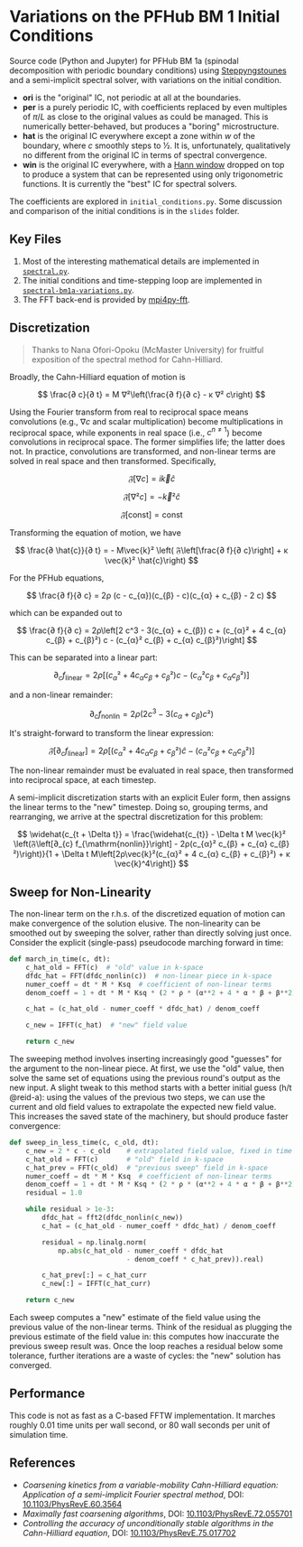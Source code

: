 # Variations on the PFHub BM 1 Initial Conditions

Source code (Python and Jupyter) for PFHub BM 1a (spinodal decomposition with
periodic boundary conditions) using [Steppyngstounes][steppyngstounes] and a
semi-implicit spectral solver, with variations on the initial condition.

* **ori** is the "original" IC, not periodic at all at the boundaries.
* **per** is a purely periodic IC, with coefficients replaced by even multiples
  of $\pi/L$ as close to the original values as could be managed. This is
  numerically better-behaved, but produces a "boring" microstructure.
* **hat** is the original IC everywhere except a zone within $w$ of the
  boundary, where $c$ smoothly steps to ½. It is, unfortunately, qualitatively
  no different from the original IC in terms of spectral convergence.
* **win** is the original IC everywhere, with a [Hann window][hann] dropped on
  top to produce a system that can be represented using only trigonometric
  functions. It is currently the "best" IC for spectral solvers.

The coefficients are explored in `initial_conditions.py`.
Some discussion and comparison of the initial conditions is in the `slides`
folder.

## Key Files

1. Most of the interesting mathematical details are implemented in
   [`spectral.py`](./spectral.py).
2. The initial conditions and time-stepping loop are implemented in
   [`spectral-bm1a-variations.py`](./spectral-bm1a-variations.py).
3. The FFT back-end is provided by [mpi4py-fft][mpifftw].

## Discretization

> Thanks to Nana Ofori-Opoku (McMaster University) for fruitful
> exposition of the spectral method for Cahn-Hilliard.

Broadly, the Cahn-Hilliard equation of motion is

$$
\frac{∂ c}{∂ t} = M ∇²\left(\frac{∂ f}{∂ c} - κ ∇² c\right)
$$

Using the Fourier transform from real to reciprocal space means convolutions
(e.g., $∇ c$ and scalar multiplication) become multiplications in
reciprocal space, while exponents in real space (i.e., $c^{n\neq 1}$) become
convolutions in reciprocal space. The former simplifies life; the latter does
not. In practice, convolutions are transformed, and non-linear terms are solved
in real space and then transformed. Specifically,

$$ 𝔉\left[∇ c\right] = i\vec{k}\hat{c} $$

$$ 𝔉\left[∇² c\right] = -\vec{k}² \hat{c}$$

$$ 𝔉\left[\mathrm{const}\right] = \mathrm{const} $$

Transforming the equation of motion, we have

$$
\frac{∂ \hat{c}}{∂ t} = - M\vec{k}²
\left( 𝔉\left[\frac{∂ f}{∂ c}\right] + κ \vec{k}² \hat{c}\right)
$$

For the PFHub equations,

$$
\frac{∂ f}{∂ c} = 2ρ (c - c_{α})(c_{β} - c)(c_{α} + c_{β} - 2 c)
$$

which can be expanded out to

$$
\frac{∂ f}{∂ c} = 2ρ\left[2 c^3 - 3(c_{α} + c_{β}) c +
(c_{α}² + 4 c_{α} c_{β} + c_{β}²) c - (c_{α}² c_{β} + c_{α} c_{β}²)\right]
$$

This can be separated into a linear part:

$$
∂_{c} f_{\mathrm{linear}} = 2ρ \left[(c_{α}² + 4 c_{α} c_{β} + c_{β}²) c -
(c_{α}² c_{β} + c_{α} c_{β}²)\right]
$$

and a non-linear remainder:

$$
∂_{c} f_{\mathrm{nonlin}} = 2ρ\left(2 c^3 - 3(c_{α} + c_{β}) c²\right)
$$

It's straight-forward to transform the linear expression:

$$
𝔉\left[∂_{c} f_{\mathrm{linear}}\right] =
2ρ \left[(c_{α}² + 4 c_{α} c_{β} + c_{β}²) \hat{c}
        - (c_{α}² c_{β} + c_{α} c_{β}²)\right]
$$

The non-linear remainder must be evaluated in real space, then transformed into
reciprocal space, at each timestep.

A semi-implicit discretization starts with an explicit Euler form,
then assigns the linear terms to the "new" timestep. Doing so, grouping terms,
and rearranging, we arrive at the spectral discretization for this problem:

$$
\widehat{c_{t + \Delta t}} = \frac{\widehat{c_{t}} -
\Delta t M \vec{k}² \left(𝔉\left[∂_{c} f_{\mathrm{nonlin}}\right] -
2ρ(c_{α}² c_{β} + c_{α} c_{β}²)\right)}{1 + \Delta t M\left[2ρ\vec{k}²(c_{α}² +
4 c_{α} c_{β} + c_{β}²) + κ \vec{k}^4\right]}
$$

## Sweep for Non-Linearity

The non-linear term on the r.h.s. of the discretized equation of motion can
make convergence of the solution elusive. The non-linearity can be smoothed out
by sweeping the solver, rather than directly solving just once. Consider the
explicit (single-pass) pseudocode marching forward in time:

``` python
def march_in_time(c, dt):
    c_hat_old = FFT(c)  # "old" value in k-space
    dfdc_hat = FFT(dfdc_nonlin(c))  # non-linear piece in k-space
    numer_coeff = dt * M * Ksq  # coefficient of non-linear terms
    denom_coeff = 1 + dt * M * Ksq * (2 * ρ * (α**2 + 4 * α * β + β**2) + κ * Ksq)

    c_hat = (c_hat_old - numer_coeff * dfdc_hat) / denom_coeff

    c_new = IFFT(c_hat)  # "new" field value

    return c_new
```

The sweeping method involves inserting increasingly good "guesses" for the
argument to the non-linear piece. At first, we use the "old" value, then solve
the same set of equations using the previous round's output as the new input.
A slight tweak to this method starts with a better initial guess (h/t @reid-a):
using the values of the previous two steps, we can use the current and old
field values to extrapolate the expected new field value. This increases the
saved state of the machinery, but should produce faster convergence:

``` python
def sweep_in_less_time(c, c_old, dt):
    c_new = 2 * c - c_old    # extrapolated field value, fixed in time
    c_hat_old = FFT(c)       # "old" field in k-space
    c_hat_prev = FFT(c_old)  # "previous sweep" field in k-space
    numer_coeff = dt * M * Ksq  # coefficient of non-linear terms
    denom_coeff = 1 + dt * M * Ksq * (2 * ρ * (α**2 + 4 * α * β + β**2) + κ * Ksq)
    residual = 1.0

    while residual > 1e-3:
        dfdc_hat = fft2(dfdc_nonlin(c_new))
        c_hat = (c_hat_old - numer_coeff * dfdc_hat) / denom_coeff

        residual = np.linalg.norm(
            np.abs(c_hat_old - numer_coeff * dfdc_hat
                             - denom_coeff * c_hat_prev)).real)

        c_hat_prev[:] = c_hat_curr
        c_new[:] = IFFT(c_hat_curr)

    return c_new
```

Each sweep computes a "new" estimate of the field value using the previous
value of the non-linear terms. Think of the residual as plugging the
previous estimate of the field value in: this computes how inaccurate the
previous sweep result was. Once the loop reaches a residual below some
tolerance, further iterations are a waste of cycles: the "new" solution has
converged.

## Performance

This code is not as fast as a C-based FFTW implementation.
It marches roughly 0.01 time units per wall second, or
80 wall seconds per unit of simulation time.

## References

* _Coarsening kinetics from a variable-mobility Cahn-Hilliard equation:
  Application of a semi-implicit Fourier spectral method_,
  DOI: [10.1103/PhysRevE.60.3564](https://doi.org/10.1103/PhysRevE.60.3564)
* _Maximally fast coarsening algorithms_,
  DOI: [10.1103/PhysRevE.72.055701](https://doi.org/10.1103/PhysRevE.72.055701)
* _Controlling the accuracy of unconditionally stable algorithms in the
  Cahn-Hilliard equation_,
  DOI: [10.1103/PhysRevE.75.017702](https://doi.org/10.1103/PhysRevE.75.017702)

<!-- links -->
[hann]: https://en.wikipedia.org/wiki/Window_function#Hann_and_Hamming_windows
[mpifftw]: https://mpi4py-fft.readthedocs.io/en/latest/
[steppyngstounes]: https://pages.nist.gov/steppyngstounes/en/main/index.html
